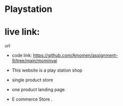 # Playstation

# live link:
url
- code link:  https://github.com/Amomen/assignment-9/tree/main/mominvai

- This website is a play station shop
- single product store
- one product landing page
- E commerce Store . 